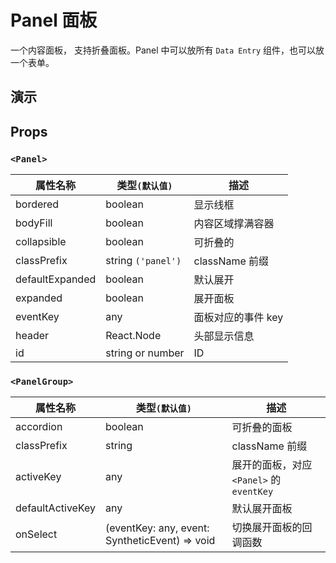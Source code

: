 # Panel 面板 [<i class="icon icon-edit2" ></i>](https://github.com/rsuite/rsuite.github.io/blob/master/src/components/panel/index.md)

一个内容面板， 支持折叠面板。Panel 中可以放所有 `Data Entry` 组件，也可以放一个表单。

## 演示

<!--{demo}-->

## Props

### `<Panel>`

| 属性名称        | 类型`(默认值)`     | 描述               |
| --------------- | ------------------ | ------------------ |
| bordered        | boolean            | 显示线框           |
| bodyFill        | boolean            | 内容区域撑满容器   |
| collapsible     | boolean            | 可折叠的           |
| classPrefix     | string `('panel')` | className 前缀     |
| defaultExpanded | boolean            | 默认展开           |
| expanded        | boolean            | 展开面板           |
| eventKey        | any                | 面板对应的事件 key |
| header          | React.Node         | 头部显示信息       |
| id              | string or number   | ID                 |

### `<PanelGroup>`

| 属性名称         | 类型`(默认值)`                                 | 描述                                     |
| ---------------- | ---------------------------------------------- | ---------------------------------------- |
| accordion        | boolean                                        | 可折叠的面板                             |
| classPrefix      | string                                         | className 前缀                           |
| activeKey        | any                                            | 展开的面板，对应 `<Panel>` 的 `eventKey` |
| defaultActiveKey | any                                            | 默认展开面板                             |
| onSelect         | (eventKey: any, event: SyntheticEvent) => void | 切换展开面板的回调函数                   |
